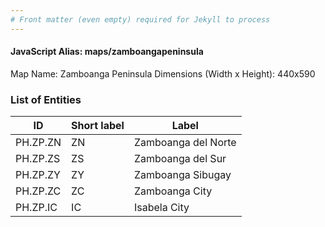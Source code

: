 ```yaml
---
# Front matter (even empty) required for Jekyll to process
---
```


#### JavaScript Alias: maps/zamboangapeninsula

Map Name: Zamboanga Peninsula
Dimensions (Width x Height): 440x590

### List of Entities

ID | Short label | Label
---|---|---|
PH.ZP.ZN|ZN|Zamboanga del Norte
PH.ZP.ZS|ZS|Zamboanga del Sur
PH.ZP.ZY|ZY|Zamboanga Sibugay
PH.ZP.ZC|ZC|Zamboanga City
PH.ZP.IC|IC|Isabela City